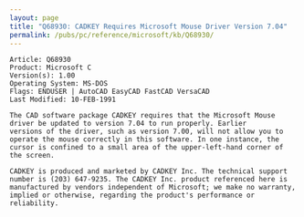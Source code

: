 ```yaml
---
layout: page
title: "Q68930: CADKEY Requires Microsoft Mouse Driver Version 7.04"
permalink: /pubs/pc/reference/microsoft/kb/Q68930/
---
```


	Article: Q68930
	Product: Microsoft C
	Version(s): 1.00
	Operating System: MS-DOS
	Flags: ENDUSER | AutoCAD EasyCAD FastCAD VersaCAD
	Last Modified: 10-FEB-1991
	
	The CAD software package CADKEY requires that the Microsoft Mouse
	driver be updated to version 7.04 to run properly. Earlier
	versions of the driver, such as version 7.00, will not allow you to
	operate the mouse correctly in this software. In one instance, the
	cursor is confined to a small area of the upper-left-hand corner of
	the screen.
	
	CADKEY is produced and marketed by CADKEY Inc. The technical support
	number is (203) 647-9235. The CADKEY Inc. product referenced here is
	manufactured by vendors independent of Microsoft; we make no warranty,
	implied or otherwise, regarding the product's performance or
	reliability.
